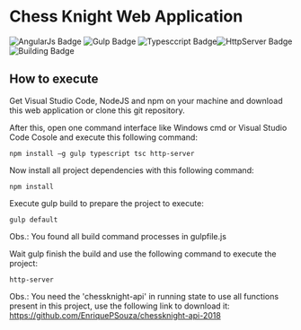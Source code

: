 # Chess Knight Web Application
![AngularJs Badge](https://img.shields.io/badge/AngulaJS-1.5.9-brightgreen.svg) ![Gulp Badge](https://img.shields.io/badge/Gulp-3.9.1-green.svg) ![Typesccript Badge](https://img.shields.io/badge/Typesccript-2.8.3-green.svg)![HttpServer Badge](https://img.shields.io/badge/http_server-0.11.1-green.svg)![Building Badge](https://img.shields.io/badge/building-passing-brightgreen.svg)

## How to execute

Get Visual Studio Code, NodeJS and npm on your machine and 
download this web application or clone this git repository.

After this, open one command interface like Windows cmd or 
Visual Studio Code Cosole and execute this following command:
```
npm install –g gulp typescript tsc http-server
```
Now install all project dependencies with this following command:
```
npm install
```
Execute gulp build to prepare the project to execute:
```
gulp default
```
Obs.: You found all build command processes in gulpfile.js

Wait gulp finish the build and use the following command to execute the project:
```
http-server
```
Obs.: You need the 'chessknight-api' in running state to use all functions 
present in this project, use the following link to download it:
https://github.com/EnriquePSouza/chessknight-api-2018
